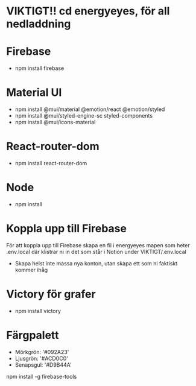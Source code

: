 # VIKTIGT!! cd energyeyes, för all nedladdning

# Firebase

- npm install firebase

# Material UI

- npm install @mui/material @emotion/react @emotion/styled
- npm install @mui/styled-engine-sc styled-components
- npm install @mui/icons-material

# React-router-dom

- npm install react-router-dom

# Node

- npm install

# Koppla upp till Firebase

För att koppla upp till Firebase skapa en fil i energyeyes mapen som heter .env.local
där klistrar ni in det som står i Notion under VIKTIGT/.env.local

- Skapa helst inte massa nya konton, utan skapa ett som ni faktiskt kommer ihåg

# Victory för grafer

- npm install victory

# Färgpalett

- Mörkgrön: '#092A23'
- Ljusgrön: '#ACD0C0'
- Senapsgul: '#D9B44A'

npm install -g firebase-tools